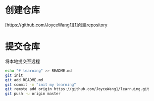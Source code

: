 # 创建仓库
[https://github.com/JoyceWang1][1]创建repository
# 提交仓库
将本地提交至远程
```bash
echo "# learning" >> README.md
git init
git add README.md
git commit -m "init my learning"
git remote add origin https://github.com/JoyceWang1/learnuing.git
git push -u origin master
```

[1]:	https://github.com/JoyceWang1